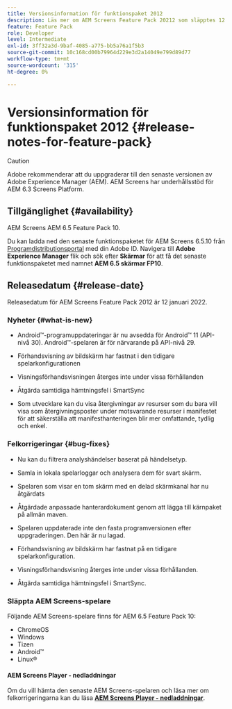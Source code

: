 ```yaml
---
title: Versionsinformation för funktionspaket 2012
description: Läs mer om AEM Screens Feature Pack 20212 som släpptes 12 januari 2022.
feature: Feature Pack
role: Developer
level: Intermediate
exl-id: 3ff32a3d-9baf-4085-a775-bb5a76a1f5b3
source-git-commit: 10c168cd00b79964d229e3d2a14049e799d89d77
workflow-type: tm+mt
source-wordcount: '315'
ht-degree: 0%

---
```


# Versionsinformation för funktionspaket 2012 {#release-notes-for-feature-pack}

>[!CAUTION]
>Adobe rekommenderar att du uppgraderar till den senaste versionen av Adobe Experience Manager (AEM). AEM Screens har underhållsstöd för AEM 6.3 Screens Platform.

## Tillgänglighet {#availability}

AEM Screens AEM 6.5 Feature Pack 10.

Du kan ladda ned den senaste funktionspaketet för AEM Screens 6.5.10 från [Programdistributionsportal](https://experience.adobe.com/#/downloads/content/software-distribution/en/aem.html) med din Adobe ID. Navigera till **Adobe Experience Manager** flik och sök efter **Skärmar** för att få det senaste funktionspaketet med namnet **AEM 6.5 skärmar FP10**.

## Releasedatum {#release-date}

Releasedatum för AEM Screens Feature Pack 2012 är 12 januari 2022.

### Nyheter {#what-is-new}

* Android™-programuppdateringar är nu avsedda för Android™ 11 (API-nivå 30). Android™-spelaren är för närvarande på API-nivå 29.

* Förhandsvisning av bildskärm har fastnat i den tidigare spelarkonfigurationen

* Visningsförhandsvisningen återges inte under vissa förhållanden

* Åtgärda samtidiga hämtningsfel i SmartSync

* Som utvecklare kan du visa återgivningar av resurser som du bara vill visa som återgivningsposter under motsvarande resurser i manifestet för att säkerställa att manifesthanteringen blir mer omfattande, tydlig och enkel.

### Felkorrigeringar {#bug-fixes}

* Nu kan du filtrera analyshändelser baserat på händelsetyp.

* Samla in lokala spelarloggar och analysera dem för svart skärm.

* Spelaren som visar en tom skärm med en delad skärmkanal har nu åtgärdats

* Åtgärdade anpassade hanterardokument genom att lägga till kärnpaket på allmän maven.

* Spelaren uppdaterade inte den fasta programversionen efter uppgraderingen. Den här är nu lagad.

* Förhandsvisning av bildskärm har fastnat på en tidigare spelarkonfiguration.

* Visningsförhandsvisning återges inte under vissa förhållanden.

* Åtgärda samtidiga hämtningsfel i SmartSync.

### Släppta AEM Screens-spelare

Följande AEM Screens-spelare finns för AEM 6.5 Feature Pack 10:

* ChromeOS
* Windows
* Tizen
* Android™
* Linux®

#### AEM Screens Player - nedladdningar

Om du vill hämta den senaste AEM Screens-spelaren och läsa mer om felkorrigeringarna kan du läsa **[AEM Screens Player - nedladdningar](https://download.macromedia.com/screens/index.html)**.
